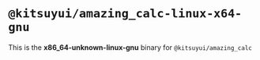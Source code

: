 # `@kitsuyui/amazing_calc-linux-x64-gnu`

This is the **x86_64-unknown-linux-gnu** binary for `@kitsuyui/amazing_calc`

